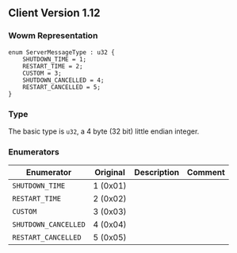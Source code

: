 ## Client Version 1.12

### Wowm Representation
```rust,ignore
enum ServerMessageType : u32 {
    SHUTDOWN_TIME = 1;    
    RESTART_TIME = 2;    
    CUSTOM = 3;    
    SHUTDOWN_CANCELLED = 4;    
    RESTART_CANCELLED = 5;    
}

```
### Type
The basic type is `u32`, a 4 byte (32 bit) little endian integer.
### Enumerators
| Enumerator | Original  | Description | Comment |
| --------- | -------- | ----------- | ------- |
| `SHUTDOWN_TIME` | 1 (0x01) |  |  |
| `RESTART_TIME` | 2 (0x02) |  |  |
| `CUSTOM` | 3 (0x03) |  |  |
| `SHUTDOWN_CANCELLED` | 4 (0x04) |  |  |
| `RESTART_CANCELLED` | 5 (0x05) |  |  |
